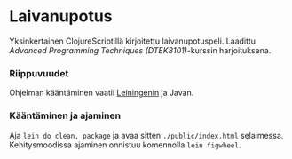 # Laivanupotus

Yksinkertainen ClojureScriptillä kirjoitettu laivanupotuspeli. Laadittu _Advanced Programming Techniques (DTEK8101)_-kurssin harjoituksena.

### Riippuvuudet

Ohjelman kääntäminen vaatii [Leiningenin](https://leiningen.org/) ja Javan.

### Kääntäminen ja ajaminen

Aja `lein do clean, package` ja avaa sitten `./public/index.html` selaimessa. Kehitysmoodissa ajaminen onnistuu komennolla `lein figwheel`.
